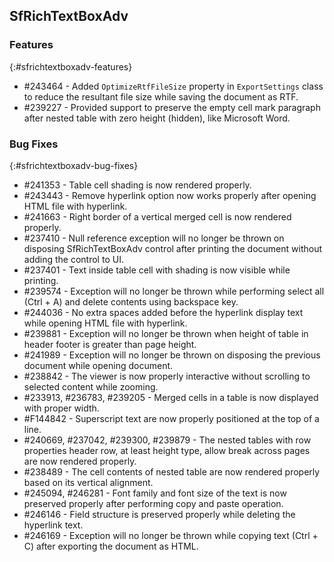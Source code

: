 ## SfRichTextBoxAdv

### Features
{:#sfrichtextboxadv-features}
* \#243464 - Added `OptimizeRtfFileSize` property in `ExportSettings` class to reduce the resultant file size while saving the document as RTF.
* \#239227 - Provided support to preserve the empty cell mark paragraph after nested table with zero height (hidden), like Microsoft Word.

### Bug Fixes
{:#sfrichtextboxadv-bug-fixes}
* \#241353 - Table cell shading is now rendered properly.
* \#243443 - Remove hyperlink option now works properly after opening HTML file with hyperlink.
* \#241663 - Right border of a vertical merged cell is now rendered properly.
* \#237410 - Null reference exception will no longer be thrown on disposing SfRichTextBoxAdv control after printing the document without adding the control to UI.
* \#237401 - Text inside table cell with shading is now visible while printing.
* \#239574 - Exception will no longer be thrown while performing select all (Ctrl + A) and delete contents using backspace key.
* \#244036 - No extra spaces added before the hyperlink display text while opening HTML file with hyperlink.
* \#239881 - Exception will no longer be thrown when height of table in header footer is greater than page height.
* \#241989 - Exception will no longer be thrown on disposing the previous document while opening document.
* \#238842 - The viewer is now properly interactive without scrolling to selected content while zooming.
* \#233913, \#236783, \#239205 - Merged cells in a table is now displayed with proper width.
* \#F144842 - Superscript text are now properly positioned at the top of a line.
* \#240669, \#237042, \#239300, \#239879 - The nested tables with row properties header row, at least height type, allow break across pages are now rendered properly.
* \#238489 - The cell contents of nested table are now rendered properly based on its vertical alignment.
* \#245094, \#246281 - Font family and font size of the text is now preserved properly after performing copy and paste operation.
* \#246146 - Field structure is preserved properly while deleting the hyperlink text.
* \#246169 - Exception will no longer be thrown while copying text (Ctrl + C) after exporting the document as HTML.